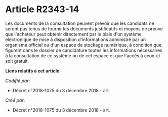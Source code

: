 # Article R2343-14

Les documents de la consultation peuvent prévoir que les candidats ne seront pas tenus de fournir les documents justificatifs
et moyens de preuve que l'acheteur peut obtenir directement par le biais d'un système électronique de mise à disposition
d'informations administré par un organisme officiel ou d'un espace de stockage numérique, à condition que figurent dans le
dossier de candidature toutes les informations nécessaires à la consultation de ce système ou de cet espace et que l'accès à
ceux-ci soit gratuit.

**Liens relatifs à cet article**

_Codifié par_:

  - Décret n°2018-1075 du 3 décembre 2018 - art.

_Créé par_:

  - Décret n°2018-1075 du 3 décembre 2018 - art.
